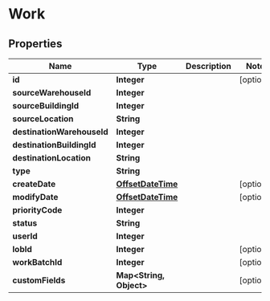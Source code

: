 
# Work

## Properties
Name | Type | Description | Notes
------------ | ------------- | ------------- | -------------
**id** | **Integer** |  |  [optional]
**sourceWarehouseId** | **Integer** |  | 
**sourceBuildingId** | **Integer** |  | 
**sourceLocation** | **String** |  | 
**destinationWarehouseId** | **Integer** |  | 
**destinationBuildingId** | **Integer** |  | 
**destinationLocation** | **String** |  | 
**type** | **String** |  | 
**createDate** | [**OffsetDateTime**](OffsetDateTime.md) |  |  [optional]
**modifyDate** | [**OffsetDateTime**](OffsetDateTime.md) |  |  [optional]
**priorityCode** | **Integer** |  | 
**status** | **String** |  | 
**userId** | **Integer** |  | 
**lobId** | **Integer** |  |  [optional]
**workBatchId** | **Integer** |  |  [optional]
**customFields** | **Map&lt;String, Object&gt;** |  |  [optional]




